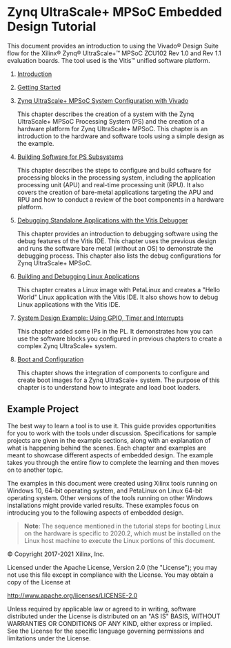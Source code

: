 # Zynq UltraScale+ MPSoC Embedded Design Tutorial

This document provides an introduction to using the Vivado&reg; Design
 Suite flow for the Xilinx&reg; Zynq&reg; UltraScale+&trade; MPSoC ZCU102 Rev 1.0 and
 Rev 1.1 evaluation boards. The tool used is the Vitis&trade; unified
 software platform.

1. [Introduction](./1-introduction.md)

2. [Getting Started](./2-getting-started.md)

3. [Zynq UltraScale+ MPSoC System Configuration with Vivado](./3-system-configuration.md)

    This chapter describes the creation of a system with the
 Zynq UltraScale+ MPSoC Processing System (PS) and the creation of a
 hardware platform for Zynq UltraScale+ MPSoC. This chapter is an
 introduction to the hardware and software tools using a simple design
 as the example.

4. [Building Software for PS Subsystems](./4-build-sw-for-ps-subsystems.md)

    This chapter describes the steps to configure and build software for processing blocks in the
 processing system, including the application processing unit (APU) and
real-time processing unit (RPU). It also covers the creation of bare-metal
 applications targeting the APU and RPU and how to conduct a review of the boot components in a hardware platform.

5. [Debugging Standalone Applications with the Vitis Debugger](./5-debugging-with-vitis-debugger.md)

      This chapter provides an introduction to debugging software using the debug features of the
   Vitis IDE. This chapter uses the previous design and runs the software
   bare metal (without an OS) to demonstrate the debugging process. This
   chapter also lists the debug configurations for Zynq UltraScale+
   MPSoC.

2. [Building and Debugging Linux Applications](./6-build-linux-sw-for-ps.md)

   This chapter creates a Linux image with PetaLinux and creates a "Hello World" Linux application with the Vitis IDE. It also shows how to debug Linux applications with the Vitis IDE.

3. [System Design Example: Using GPIO, Timer and Interrupts](./7-design1-using-gpio-timer-interrupts.md)

    This chapter added some IPs in the PL. It demonstrates how you can use the software blocks you configured in previous chapters to create a complex Zynq UltraScale+ system.

4. [Boot and Configuration](./8-boot-and-configuration.md)

    This chapter shows the integration of components to configure and create boot images for a Zynq UltraScale+ system. The purpose of this chapter is to understand how to integrate and load boot loaders.

## Example Project

The best way to learn a tool is to use it. This guide provides
opportunities for you to work with the tools under discussion.
Specifications for sample projects are given in the example sections,
along with an explanation of what is happening behind the scenes. Each
chapter and examples are meant to showcase different aspects of
embedded design. The example takes you through the entire flow to
complete the learning and then moves on to another topic.

The examples in this document were created using Xilinx tools running
on Windows 10, 64-bit operating system, and PetaLinux on Linux 64-bit
operating system. Other versions of the tools running on other Windows
installations might provide varied results. These examples focus on
introducing you to the following aspects of embedded design.

 >**Note**: The sequence mentioned in the tutorial steps for booting
 Linux on the hardware is specific to 2020.2, which must be installed
 on the Linux host machine to execute the Linux portions of this document.


© Copyright 2017-2021 Xilinx, Inc.

Licensed under the Apache License, Version 2.0 (the "License"); you may not use this file except in compliance with the License. You may obtain a copy of the License at

http://www.apache.org/licenses/LICENSE-2.0

Unless required by applicable law or agreed to in writing, software distributed under the License is distributed on an "AS IS" BASIS, WITHOUT WARRANTIES OR CONDITIONS OF ANY KIND, either express or implied. See the License for the specific language governing permissions and limitations under the License.
